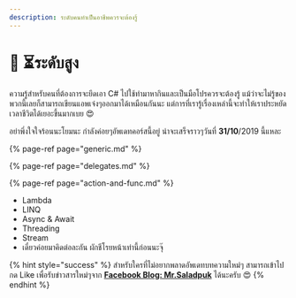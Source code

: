 ```yaml
---
description: ระดับคนทำเป็นอาชีพควรจะต้องรู้
---
```


# 👨 ⏳ระดับสูง

ความรู้สำหรับคนที่ต้องการจะยึดเอา C\# ไปใช้ทำมาหากินและเป็นมือโปรควรจะต้องรู้ แม้ว่าจะไม่รู้ของพวกนี้เลยก็สามารถเขียนแอพเจ๋งๆออกมาได้เหมือนกันนะ แต่การที่เรารู้เรื่องเหล่านี้จะทำให้เราประหยัดเวลาชีวิตได้เยอะขึ้นมากเบย 😍

อย่าพึ่งใจใจร้อนนะโยมนะ กำลังค่อยๆอัพเดทคอร์สนี้อยู่ น่าจะเสร็จราวๆวันที่ **31/10**/2019 นี้แหละ

{% page-ref page="generic.md" %}

{% page-ref page="delegates.md" %}

{% page-ref page="action-and-func.md" %}

* Lambda
* LINQ
* Async & Await
* Threading
* Stream
* เดี๋ยวค่อยมาคิดต่อละกัน ผักชีโรยหน้าเท่านี้ก่อนนะจุ๊

{% hint style="success" %}
สำหรับใครที่ไม่อยากพลาดอัพเดทบทความใหม่ๆ สามารถเข้าไปกด Like เพื่อรับข่าวสารใหม่ๆจาก [**Facebook Blog: Mr.Saladpuk**](https://www.facebook.com/mr.saladpuk) ได้นะครับ 😍
{% endhint %}

